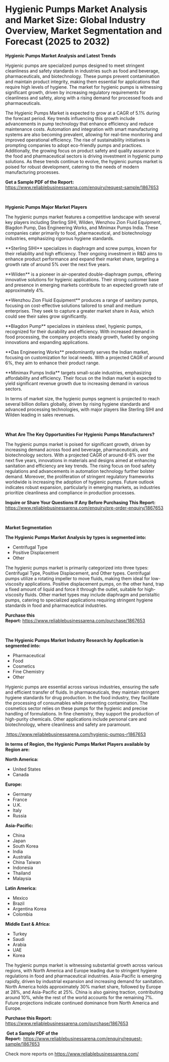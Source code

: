 <p><h1>Hygienic Pumps Market Analysis and Market Size: Global Industry Overview, Market Segmentation and Forecast (2025 to 2032)</h1></p><p><strong>Hygienic Pumps Market Analysis and Latest Trends</strong></p>
<p><p>Hygienic pumps are specialized pumps designed to meet stringent cleanliness and safety standards in industries such as food and beverage, pharmaceuticals, and biotechnology. These pumps prevent contamination and maintain product integrity, making them essential for applications that require high levels of hygiene. The market for hygienic pumps is witnessing significant growth, driven by increasing regulatory requirements for cleanliness and safety, along with a rising demand for processed foods and pharmaceuticals.</p><p>The Hygienic Pumps Market is expected to grow at a CAGR of 5.1% during the forecast period. Key trends influencing this growth include advancements in pump technology that enhance efficiency and reduce maintenance costs. Automation and integration with smart manufacturing systems are also becoming prevalent, allowing for real-time monitoring and improved operational efficiency. The rise of sustainability initiatives is prompting companies to adopt eco-friendly pumps and practices. Additionally, the growing focus on product safety and quality assurance in the food and pharmaceutical sectors is driving investment in hygienic pump solutions. As these trends continue to evolve, the hygienic pumps market is poised for robust development, catering to the needs of modern manufacturing processes.</p></p>
<p><strong>Get a Sample PDF of the Report:&nbsp;</strong> <a href="https://www.reliablebusinessarena.com/enquiry/request-sample/1867653?utm_campaign=3457&utm_medium=2&utm_source=Github&utm_content=ia&utm_term=10042025&utm_id=hygienic-pumps">https://www.reliablebusinessarena.com/enquiry/request-sample/1867653</a></p>
<p>&nbsp;</p>
<p><strong>Hygienic Pumps Major Market Players</strong></p>
<p><p>The hygienic pumps market features a competitive landscape with several key players including Sterling SIHI, Wilden, Wenzhou Zion Fluid Equipment, Blagdon Pump, Das Engineering Works, and Minimax Pumps India. These companies cater primarily to food, pharmaceutical, and biotechnology industries, emphasizing rigorous hygiene standards.</p><p>**Sterling SIHI** specializes in diaphragm and screw pumps, known for their reliability and high efficiency. Their ongoing investment in R&D aims to enhance product performance and expand their market share, targeting a growth rate of around 5% over the next five years.</p><p>**Wilden** is a pioneer in air-operated double-diaphragm pumps, offering innovative solutions for hygienic applications. Their strong customer base and presence in emerging markets contribute to an expected growth rate of approximately 4%. </p><p>**Wenzhou Zion Fluid Equipment** produces a range of sanitary pumps, focusing on cost-effective solutions tailored to small and medium enterprises. They seek to capture a greater market share in Asia, which could see their sales grow significantly.</p><p>**Blagdon Pump** specializes in stainless steel, hygienic pumps, recognized for their durability and efficiency. With increased demand in food processing, the company projects steady growth, fueled by ongoing innovations and expanding applications.</p><p>**Das Engineering Works** predominantly serves the Indian market, focusing on customization for local needs. With a projected CAGR of around 6%, they aim to enhance their product range.</p><p>**Minimax Pumps India** targets small-scale industries, emphasizing affordability and efficiency. Their focus on the Indian market is expected to yield significant revenue growth due to increasing demand in various sectors.</p><p>In terms of market size, the hygienic pumps segment is projected to reach several billion dollars globally, driven by rising hygiene standards and advanced processing technologies, with major players like Sterling SIHI and Wilden leading in sales revenues.</p></p>
<p>&nbsp;</p>
<p><strong>What Are The Key Opportunities For Hygienic Pumps Manufacturers?</strong></p>
<p><p>The hygienic pumps market is poised for significant growth, driven by increasing demand across food and beverage, pharmaceuticals, and biotechnology sectors. With a projected CAGR of around 6-8% over the next five years, innovations in materials and designs aimed at enhancing sanitation and efficiency are key trends. The rising focus on food safety regulations and advancements in automation technology further bolster demand. Moreover, the proliferation of stringent regulatory frameworks worldwide is increasing the adoption of hygienic pumps. Future outlook indicates robust expansion, particularly in emerging markets, as industries prioritize cleanliness and compliance in production processes.</p></p>
<p><strong>Inquire or Share Your Questions If Any Before Purchasing This Report:</strong> <a href="https://www.reliablebusinessarena.com/enquiry/pre-order-enquiry/1867653?utm_campaign=3457&utm_medium=2&utm_source=Github&utm_content=ia&utm_term=10042025&utm_id=hygienic-pumps">https://www.reliablebusinessarena.com/enquiry/pre-order-enquiry/1867653</a></p>
<p>&nbsp;</p>
<p><strong>Market Segmentation</strong></p>
<p><strong>The Hygienic Pumps Market Analysis by types is segmented into:</strong></p>
<p><ul><li>Centrifugal Type</li><li>Positive Displacement</li><li>Other</li></ul></p>
<p><p>The hygienic pumps market is primarily categorized into three types: Centrifugal Type, Positive Displacement, and Other types. Centrifugal pumps utilize a rotating impeller to move fluids, making them ideal for low-viscosity applications. Positive displacement pumps, on the other hand, trap a fixed amount of liquid and force it through the outlet, suitable for high-viscosity fluids. Other market types may include diaphragm and peristaltic pumps, catering to specialized applications requiring stringent hygiene standards in food and pharmaceutical industries.</p></p>
<p><strong>Purchase this Report:&nbsp;</strong><a href="https://www.reliablebusinessarena.com/purchase/1867653?utm_campaign=3457&utm_medium=2&utm_source=Github&utm_content=ia&utm_term=10042025&utm_id=hygienic-pumps">https://www.reliablebusinessarena.com/purchase/1867653</a></p>
<p>&nbsp;</p>
<p><strong>The Hygienic Pumps Market Industry Research by Application is segmented into:</strong></p>
<p><ul><li>Pharmaceutical</li><li>Food</li><li>Cosmetics</li><li>Fine Chemistry</li><li>Other</li></ul></p>
<p><p>Hygienic pumps are essential across various industries, ensuring the safe and efficient transfer of fluids. In pharmaceuticals, they maintain stringent hygiene standards for drug production. In the food industry, they facilitate the processing of consumables while preventing contamination. The cosmetics sector relies on these pumps for the hygienic and precise handling of formulations. In fine chemistry, they support the production of high-purity chemicals. Other applications include personal care and biotechnology, where cleanliness and safety are paramount.</p></p>
<p><a href="https://www.reliablebusinessarena.com/hygienic-pumps-r1867653?utm_campaign=3457&utm_medium=2&utm_source=Github&utm_content=ia&utm_term=10042025&utm_id=hygienic-pumps">&nbsp;https://www.reliablebusinessarena.com/hygienic-pumps-r1867653</a></p>
<p><strong>In terms of Region, the Hygienic Pumps Market Players available by Region are:</strong></p>
<p>
    <p> <strong> North America: </strong>
        <ul>
            <li>United States</li>
            <li>Canada</li>
        </ul>
        </p> 
    <p> <strong> Europe: </strong>
        <ul>
            <li>Germany</li>
            <li>France</li>
            <li>U.K.</li>
            <li>Italy</li>
            <li>Russia</li>
        </ul>
        </p> 
    <p> <strong> Asia-Pacific: </strong>
        <ul>
            <li>China</li>
            <li>Japan</li>
            <li>South Korea</li>
            <li>India</li>
            <li>Australia</li>
            <li>China Taiwan</li>
            <li>Indonesia</li>
            <li>Thailand</li>
            <li>Malaysia</li>
        </ul>
        </p> 
    <p> <strong> Latin America: </strong>
        <ul>
            <li>Mexico</li>
            <li>Brazil</li>
            <li>Argentina Korea</li>
            <li>Colombia</li>
        </ul>
        </p> 
    <p> <strong> Middle East & Africa: </strong>
        <ul>
            <li>Turkey</li>
            <li>Saudi</li>
            <li>Arabia</li>
            <li>UAE</li>
            <li>Korea</li>
        </ul>
    </p>
    </p>
<p><p>The hygienic pumps market is witnessing substantial growth across various regions, with North America and Europe leading due to stringent hygiene regulations in food and pharmaceutical industries. Asia-Pacific is emerging rapidly, driven by industrial expansion and increasing demand for sanitation. North America holds approximately 30% market share, followed by Europe at 28%, and Asia-Pacific at 25%. China is also gaining traction, contributing around 10%, while the rest of the world accounts for the remaining 7%. Future projections indicate continued dominance from North America and Europe.</p></p>
<p><strong>Purchase this Report: </strong><a href="https://www.reliablebusinessarena.com/purchase/1867653?utm_campaign=3457&utm_medium=2&utm_source=Github&utm_content=ia&utm_term=10042025&utm_id=hygienic-pumps">https://www.reliablebusinessarena.com/purchase/1867653</a></p>
<p>&nbsp;<strong>Get a Sample PDF of the Report:&nbsp;&nbsp;</strong><a href="https://www.reliablebusinessarena.com/enquiry/request-sample/1867653?utm_campaign=3457&utm_medium=2&utm_source=Github&utm_content=ia&utm_term=10042025&utm_id=hygienic-pumps">https://www.reliablebusinessarena.com/enquiry/request-sample/1867653</a></p>
<p><strong></strong></p>
<p>Check more reports on <a href="https://www.reliablebusinessarena.com/?utm_campaign=3457&utm_medium=2&utm_source=Github&utm_content=ia&utm_term=10042025&utm_id=hygienic-pumps">https://www.reliablebusinessarena.com/</a></p>